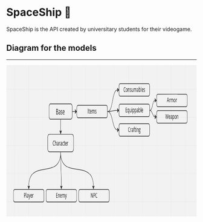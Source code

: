 # SpaceShip :rocket: #

SpaceShip is the API created by universitary students for their videogame.

## Diagram for the models ##
<hr>
<img src="/modelsDiagram.png"  style="height: 400px; width:800px;"/>
